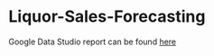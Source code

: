 # Liquor-Sales-Forecasting

Google Data Studio report can be found [here](https://datastudio.google.com/s/n8k7gXFbtVQ)
